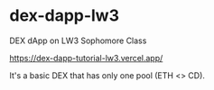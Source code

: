 # dex-dapp-lw3
DEX dApp on LW3 Sophomore Class

https://dex-dapp-tutorial-lw3.vercel.app/

It's a basic DEX that has only one pool (ETH <> CD).
